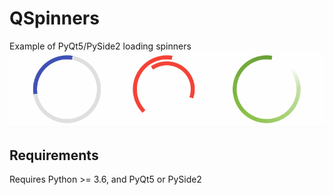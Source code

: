 # QSpinners
Example of PyQt5/PySide2 loading spinners
![Spinners_animated](https://github.com/sokolmarek/QSpinners/blob/main/spinners.gif)
## Requirements
Requires Python >= 3.6, and PyQt5 or PySide2
